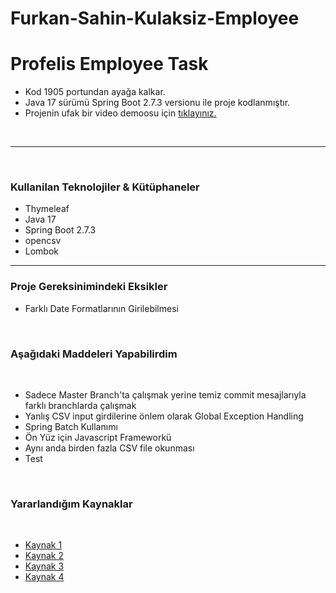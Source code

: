 # Furkan-Sahin-Kulaksiz-Employee
<h1>Profelis Employee Task</h1>
<ul>
<li>Kod 1905 portundan ayağa kalkar.</li>
<li>Java 17 sürümü Spring Boot 2.7.3 versionu ile proje kodlanmıştır.</li>
<li>Projenin ufak bir video demoosu için <a href="https://drive.google.com/drive/folders/12sZh3BbQh3lXGokN0bFHfIzfmOnW1rqK?usp=sharing">tıklayınız.</a></li>
</ul>

<br>
<hr>
<br>
<h3>Kullanilan Teknolojiler & Kütüphaneler</h3>
<ul class="list-group list-group-flush">
<li>Thymeleaf</li>
<li>Java 17</li>
<li>Spring Boot 2.7.3</li>
<li>opencsv</li>
<li>Lombok</li>
</ul>
<hr>
<h3>Proje Gereksinimindeki Eksikler</h3>
<ul>
<li class="list-group-item">Farklı Date Formatlarının Girilebilmesi</li>
</ul>
<br>
<h3>Aşağıdaki Maddeleri Yapabilirdim</h3>
<br>
<ul>
<li>Sadece Master Branch'ta çalışmak yerine temiz commit mesajlarıyla farklı branchlarda çalışmak</li>
<li>Yanlış CSV input girdilerine önlem olarak Global Exception Handling</li>
<li>Spring Batch Kullanımı</li>
<li>Ön Yüz için Javascript Frameworkü</li>
<li>Aynı anda birden fazla CSV file okunması</li>
<li>Test</li>
</ul>
<br>
<h3>Yararlandığım Kaynaklar</h3>
<br>
<ul class="list-group">
<li><a href="https://stackoverflow.com/questions/58070607/how-to-set-a-button-onclick-event-and-link-to-thymeleaf-controller" class="list-group-item list-group-item-action">Kaynak 1</a></li>
<li><a href="https://www.codegrepper.com/code-examples/java/find+max+value+in+hashmap+java+8" class="list-group-item list-group-item-action list-group-item-primary">Kaynak 2</a></li>
<li><a href="https://howtodoinjava.com/spring-batch/flatfileitemreader-read-csv-example/#read" class="list-group-item list-group-item-action list-group-item-secondary">Kaynak 3</a></li>
<li><a href="https://attacomsian.com/blog/spring-boot-upload-parse-csv-file" class="list-group-item list-group-item-action list-group-item-success">Kaynak 4</a></li>
</ul>




